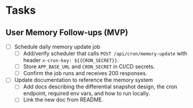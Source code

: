 # Tasks

## User Memory Follow-ups (MVP)

- [ ] Schedule daily memory update job
  - [ ] Add/verify scheduler that calls `POST /api/cron/memory-update` with header `x-cron-key: ${{CRON_SECRET}}`.
  - [ ] Store `APP_BASE_URL` and `CRON_SECRET` in CI/CD secrets.
  - [ ] Confirm the job runs and receives 200 responses.
- [ ] Update documentation to reference the memory system
  - [ ] Add docs describing the differential snapshot design, the cron endpoint, required env vars, and how to run locally.
  - [ ] Link the new doc from README.
